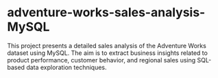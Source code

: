 # adventure-works-sales-analysis-MySQL
This project presents a detailed sales analysis of the Adventure Works dataset using MySQL. The aim is to extract business insights related to product performance, customer behavior, and regional sales using SQL-based data exploration techniques.
